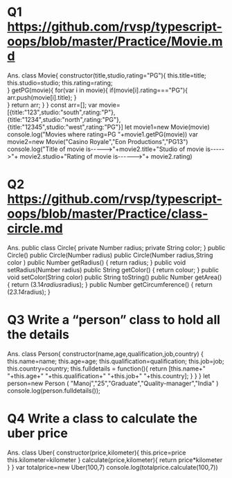 # Q1 https://github.com/rvsp/typescript-oops/blob/master/Practice/Movie.md
Ans.
 class Movie{
      constructor(title,studio,rating="PG"){
            this.title=title;
            this.studio=studio;
            this.rating=rating;  
         }
         getPG(movie){
            for(var i in movie){
                if(movie[i].rating==="PG"){
                    arr.push(movie[i].title);
                      }     
                               }
            return arr;
          }
       }
   const arr=[];
   var movie=[{title:"123",studio:"south",rating:"P"},{title:"1234",studio:"north",rating:"PG"},{title:"12345",studio:"west",rating:"PG"}]
   let movie1=new Movie(movie)
   console.log("Movies where rating=PG  "+movie1.getPG(movie))
   var movie2=new Movie("Casino Royale","Eon Productions","PG13")
   console.log("Title of movie is----->"+movie2.title+"Studio of movie is----->"+ movie2.studio+"Rating of movie is------>"+ movie2.rating)
 
 
# Q2 https://github.com/rvsp/typescript-oops/blob/master/Practice/class-circle.md
   Ans.
    public class Circle{
      private Number radius;
      private String color;
        }
       public Circle()
       public Circle(Number radius)
       public Circle(Number radius,String color )
       public Number getRadius()
       {
        return radius;
       }
       public void setRadius(Number radius)
       public String getColor()
      {
        return colour;
      }
       public void setColor(String color)
       public String toString()
       public Number getArea()
      {
        return (3.14*radius*radius);
      }
       public Number getCircumference()
      {
        return (2*3.14*radius);
      }
      
 # Q3 Write a “person” class to hold all the details
  Ans. 
  class Person{
    constructor(name,age,qualification,job,country)
      {
        this.name=name;
        this.age=age;
        this.qualification=qualification;
        this.job=job;
        this.country=country;
        this.fulldetails = function(){
            return [this.name+"  "+this.age+"  "+this.qualification+"  "+this.job+"  "+this.country];
          }
      }
       }
      let person=new Person ( "Manoj","25","Graduate","Quality-manager","India" )
      console.log(person.fulldetails());
      
# Q4 Write a class to calculate the uber price
 Ans.
 class Uber{
               constructor(price,kilometer){
                    this.price=price
                    this.kilometer=kilometer
                    }
                  calculate(price,kilometer){
                        return price*kilometer
                      }
      }
var totalprice=new Uber(100,7)
console.log(totalprice.calculate(100,7))

